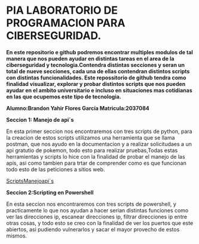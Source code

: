 # PIA LABORATORIO DE PROGRAMACION PARA CIBERSEGURIDAD.
**En este repositorio e github podremos encontrar multiples modulos de tal manera que nos pueden ayudar en distintas tareas en el area de la ciberseguridad y tecnologia.Contendra distintas secciones y seran un total de nueve secciones, cada una de ellas contendran distintos scripts con distintas funcionalidades. 
Este repossitorio de github tendra como finalidad visualizar, explorar y probar distintos scripts que nos pueden ayudar en el ambito universitario e incluso en situaciones mas  cotidianas en las que ocupemos este tipo de tecnologia.**

**Alumno:Brandon Yahir Flores García  Matricula:2037084**


**Seccion 1: Manejo de api´s**

En esta primer seccion nos encontraremos con tres scripts de python, para la creacion de estos scripts utilizamos una herramienta que se llama postman, que nos ayudo en la documentacion y a realizar solicitudaes a un api gratutio de pokemon, todo esto para realizar pruebas,Todas estas herramientas y scripts lo hice con la finalidad de probar el manejo de las apis, asi como tambien para trtar de comprender como es que funcionan todo esto de las peticiones a sitios web.

[ScriptsManejoapi´s](https://github.com/BR4ND0NFL0RES/PIALABPROGRA/blob/fe518fbae95457bbd8d1953d343a45a7b59e09c1/ManejoApi%C2%B4s/Api.md)

**Seccion 2:Scripting en Powershell**

En esta seccion nos encontraremos con tres scripts de powershell, y practicamente lo que nos ayudan a hacer serian distintas funciones como ver las direcciones ip, escanear direcciones ip, filtrar direcciones ip entre otras cosas, y todo esto se creo con la finalidad de ver los puertos que este abiertos, asi pudiendo vulnerarlos y sacar el mayor provecho de estos mismos.



